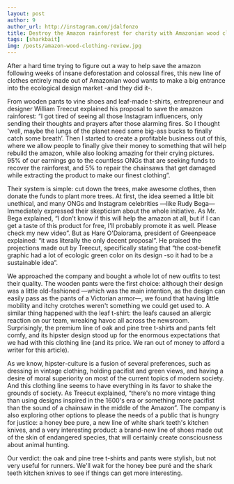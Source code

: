 ```yaml
---
layout: post
author: 9
author_url: http://instagram.com/jdalfonzo
title: Destroy the Amazon rainforest for charity with Amazonian wood clothing - Review
tags: [sharkbait]
img: /posts/amazon-wood-clothing-review.jpg
---
```


After a hard time trying to figure out a way to help save the amazon following weeks of insane deforestation and colossal fires, this new line of clothes entirely made out of Amazonian wood wants to make a big entrance into the ecological design market -and they did it-.

From wooden pants to vine shoes and leaf-made t-shirts, entrepreneur and designer William Treecut explained his proposal to save the amazon rainforest: “I got tired of seeing all those Instagram influencers, only sending their thoughts and prayers after those alarming fires. So I thought 'well, maybe the lungs of the planet need some big-ass bucks to finally catch some breath’. Then I started to create a profitable business out of this, where we allow people to finally give their money to something that will help rebuild the amazon, while also looking amazing for their crying pictures. 95% of our earnings go to the countless ONGs that are seeking funds to recover the rainforest, and 5% to repair the chainsaws that get damaged while extracting the product to make our finest clothing”.

Their system is simple: cut down the trees, make awesome clothes, then donate the funds to plant more trees. At first, the idea seemed a little bit unethical, and many ONGs and Instagram celebrities —like Rudy Bega— Immediately expressed their skepticism about the whole initiative. As Mr. Bega explained, “I don't know if this will help the amazon at all, but if I can get a taste of this product for free, I'll probably promote it as well. Please check my new video”. But as Hare O'Daiorama, president of Greenpeace explained: “it was literally the only decent proposal”. He praised the projections made out by Treecut, specifically stating that “the cost-benefit graphic had a lot of ecologic green color on its design -so it had to be a sustainable idea”.

We approached the company and bought a whole lot of new outfits to test their quality. The wooden pants were the first choice: although their design was a little old-fashioned —which was the main intention, as the design can easily pass as the pants of a Victorian armor—, we found that having little mobility and itchy crotches weren't something we could get used to. A similar thing happened with the leaf t-shirt: the leafs caused an allergic reaction on our team, wreaking havoc all across the newsroom. Surprisingly, the premium line of oak and pine tree t-shirts and pants felt comfy, and its hipster design stood up for the enormous expectations that we had with this clothing line (and its price. We ran out of money to afford a writer for this article).

As we know, hipster-culture is a fusion of several preferences, such as dressing in vintage clothing, holding pacifist and green views, and having a desire of moral superiority on most of the current topics of modern society. And this clothing line seems to have everything in its favor to shake the grounds of society. As Treecut explained, “there's no more vintage thing than using designs inspired in the 1600's era or something more pacifist than the sound of a chainsaw in the middle of the Amazon”. The company is also exploring other options to please the needs of a public that is hungry for justice: a honey bee pure, a new line of white shark teeth's kitchen knives, and a very interesting product: a brand-new line of shoes made out of the skin of endangered species, that will certainly create consciousness about animal hunting.

Our verdict: the oak and pine tree t-shirts and pants were stylish, but not very useful for runners. We'll wait for the honey bee puré and the shark teeth kitchen knives to see if things can get more interesting.
